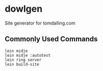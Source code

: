 dowlgen
=======

Site generator for tomdalling.com

Commonly Used Commands
----------------------

    lein midje
    lein midje :autotest
    lein ring server
    lein build-site
